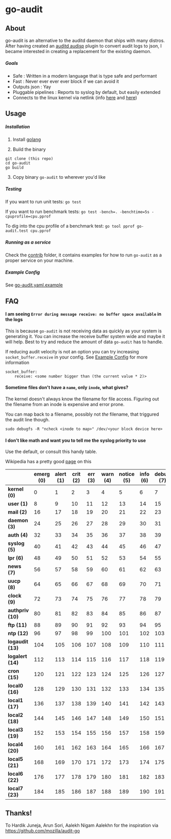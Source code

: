 # go-audit

## About

go-audit is an alternative to the auditd daemon that ships with many distros.
After having created an [auditd audisp](https://people.redhat.com/sgrubb/audit/) plugin to convert audit logs to json, 
I became interested in creating a replacement for the existing daemon.

##### Goals

* Safe : Written in a modern language that is type safe and performant
* Fast : Never ever ever ever block if we can avoid it
* Outputs json : Yay
* Pluggable pipelines : Reports to syslog by default, but easily extended
* Connects to the linux kernel via netlink (info [here](https://git.kernel.org/cgit/linux/kernel/git/stable/linux-stable.git/tree/kernel/audit.c?id=refs/tags/v3.14.56) and [here](https://git.kernel.org/cgit/linux/kernel/git/stable/linux-stable.git/tree/include/uapi/linux/audit.h?h=linux-3.14.y))

## Usage

##### Installation

1. Install [golang](https://golang.org/doc/install)

2. Build the binary
  ```
  git clone (this repo)
  cd go-audit
  go build
  ```
3. Copy binary `go-audit` to wherever you'd like

##### Testing

If you want to run unit tests: `go test`

If you want to run benchmark tests: `go test -bench=. -benchtime=5s -cpuprofile=cpu.pprof`

To dig into the cpu profile of a benchmark test: `go tool pprof go-audit.test cpu.pprof`

##### Running as a service
 
Check the [contrib](contrib) folder, it contains examples for how to run `go-audit` as a proper service on your machine.

##### Example Config 

See [go-audit.yaml.example](go-audit.yaml.example)

## FAQ

#### I am seeing `Error during message receive: no buffer space available` in the logs

This is because `go-audit` is not receiving data as quickly as your system is generating it. You can increase
the receive buffer system wide and maybe it will help. Best to try and reduce the amount of data `go-audit` has
to handle.

If reducing audit velocity is not an option you can try increasing `socket_buffer.receive` in your config.
See [Example Config](#example-config) for more information

```
socket_buffer:
    receive: <some number bigger than (the current value * 2)>
```

#### Sometime files don't have a `name`, only `inode`, what gives?

The kernel doesn't always know the filename for file access. Figuring out the filename from an inode is expensive and
error prone.

You can map back to a filename, possibly not *the* filename, that triggured the audit line though.

```
sudo debugfs -R "ncheck <inode to map>" /dev/<your block device here>
```

#### I don't like math and want you to tell me the syslog priority to use

Use the default, or consult this handy table.

Wikipedia has a pretty good [page](https://en.wikipedia.org/wiki/Syslog) on this

|                   | emerg (0)| alert (1) | crit (2)  | err (3) | warn (4) | notice (5) | info (6)  | debug (7) |
|-------------------|----------|-----------|-----------|---------|----------|------------|-----------|-----------|
| **kernel (0)**    | 0        | 1         | 2         | 3       | 4        | 5          | 6         | 7         |
| **user (1)**      | 8        | 9         | 10        | 11      | 12       | 13         | 14        | 15        |
| **mail (2)**      | 16       | 17        | 18        | 19      | 20       | 21         | 22        | 23        |
| **daemon (3)**    | 24       | 25        | 26        | 27      | 28       | 29         | 30        | 31        |
| **auth (4)**      | 32       | 33        | 34        | 35      | 36       | 37         | 38        | 39        |
| **syslog (5)**    | 40       | 41        | 42        | 43      | 44       | 45         | 46        | 47        |
| **lpr (6)**       | 48       | 49        | 50        | 51      | 52       | 53         | 54        | 55        |
| **news (7)**      | 56       | 57        | 58        | 59      | 60       | 61         | 62        | 63        |
| **uucp (8)**      | 64       | 65        | 66        | 67      | 68       | 69         | 70        | 71        |
| **clock (9)**     | 72       | 73        | 74        | 75      | 76       | 77         | 78        | 79        |
| **authpriv (10)** | 80       | 81        | 82        | 83      | 84       | 85         | 86        | 87        |
| **ftp (11)**      | 88       | 89        | 90        | 91      | 92       | 93         | 94        | 95        |
| **ntp (12)**      | 96       | 97        | 98        | 99      | 100      | 101        | 102       | 103       |
| **logaudit (13)** | 104      | 105       | 106       | 107     | 108      | 109        | 110       | 111       |
| **logalert (14)** | 112      | 113       | 114       | 115     | 116      | 117        | 118       | 119       |
| **cron (15)**     | 120      | 121       | 122       | 123     | 124      | 125        | 126       | 127       |
| **local0 (16)**   | 128      | 129       | 130       | 131     | 132      | 133        | 134       | 135       |
| **local1 (17)**   | 136      | 137       | 138       | 139     | 140      | 141        | 142       | 143       |
| **local2 (18)**   | 144      | 145       | 146       | 147     | 148      | 149        | 150       | 151       |
| **local3 (19)**   | 152      | 153       | 154       | 155     | 156      | 157        | 158       | 159       |
| **local4 (20)**   | 160      | 161       | 162       | 163     | 164      | 165        | 166       | 167       |
| **local5 (21)**   | 168      | 169       | 170       | 171     | 172      | 173        | 174       | 175       |
| **local6 (22)**   | 176      | 177       | 178       | 179     | 180      | 181        | 182       | 183       |
| **local7 (23)**   | 184      | 185       | 186       | 187     | 188      | 189        | 190       | 191       |

## Thanks!

To Hardik Juneja, Arun Sori, Aalekh Nigam Aalekhn for the inspiration via https://github.com/mozilla/audit-go
